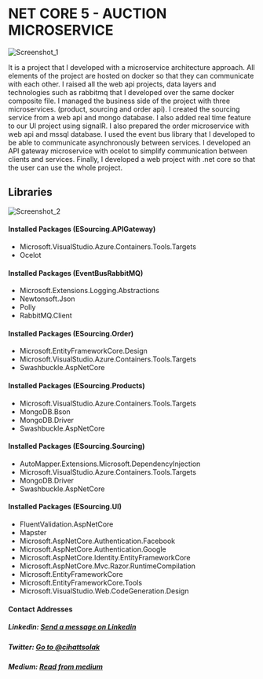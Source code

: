 # NET CORE 5 - AUCTION MICROSERVICE

![Screenshot_1](https://user-images.githubusercontent.com/54249736/133939613-9a130d0d-f87d-40ef-a7b4-eb2adb879ca9.png)

It is a project that I developed with a microservice architecture approach. All elements of the project are hosted on docker so that they can communicate with each other. I raised all the web api projects, data layers and technologies such as rabbitmq that I developed over the same docker composite file. I managed the business side of the project with three microservices. (product, sourcing and order api). I created the sourcing service from a web api and mongo database. I also added real time feature to our UI project using signalR. I also prepared the order microservice with web api and mssql database. I used the event bus library that I developed to be able to communicate asynchronously between services. I developed an API gateway microservice with ocelot to simplify communication between clients and services. Finally, I developed a web project with .net core so that the user can use the whole project.

## Libraries
![Screenshot_2](https://user-images.githubusercontent.com/54249736/133939676-ffe154b8-e977-4ef0-b0fe-3e884f01a54f.png)

#### Installed Packages (ESourcing.APIGateway)
* Microsoft.VisualStudio.Azure.Containers.Tools.Targets
* Ocelot

#### Installed Packages (EventBusRabbitMQ)
* Microsoft.Extensions.Logging.Abstractions
* Newtonsoft.Json
* Polly
* RabbitMQ.Client

#### Installed Packages (ESourcing.Order)
* Microsoft.EntityFrameworkCore.Design
* Microsoft.VisualStudio.Azure.Containers.Tools.Targets
* Swashbuckle.AspNetCore

#### Installed Packages (ESourcing.Products)
* Microsoft.VisualStudio.Azure.Containers.Tools.Targets
* MongoDB.Bson
* MongoDB.Driver
* Swashbuckle.AspNetCore

#### Installed Packages (ESourcing.Sourcing)
* AutoMapper.Extensions.Microsoft.DependencyInjection
* Microsoft.VisualStudio.Azure.Containers.Tools.Targets
* MongoDB.Driver
* Swashbuckle.AspNetCore

#### Installed Packages (ESourcing.UI)
* FluentValidation.AspNetCore
* Mapster
* Microsoft.AspNetCore.Authentication.Facebook
* Microsoft.AspNetCore.Authentication.Google
* Microsoft.AspNetCore.Identity.EntityFrameworkCore
* Microsoft.AspNetCore.Mvc.Razor.RuntimeCompilation
* Microsoft.EntityFrameworkCore
* Microsoft.EntityFrameworkCore.Tools
* Microsoft.VisualStudio.Web.CodeGeneration.Design

#### Contact Addresses
##### Linkedin: [Send a message on Linkedin](https://www.linkedin.com/in/cihatsolak/) 
##### Twitter: [Go to @cihattsolak](https://twitter.com/cihattsolak)
##### Medium: [Read from medium](https://cihatsolak.medium.com/)
